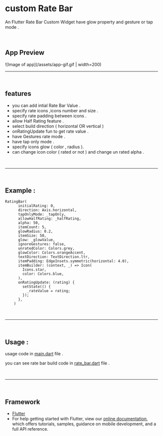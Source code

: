 # custom Rate Bar

An Flutter Rate Bar Custom Widget 
have glow property and gesture or tap mode .
<br><br><br>


## App Preview 
![Image of app](/assets/app-gif.gif | width=200)
<br><hr><br>

## features
- you can add intial Rate Bar Value .
- specify rate icons ,icons number and size .
- specify rate padding between icons .
- allow Half Rating feature .
- select build direction ( horizontal OR vertical )
- onRatingUpdate fun to get rate value .
- have Gestures rate mode .
- have tap only mode .
- specify icons glow ( color , radius ).
- can change icon color ( rated or not ) and change un rated alpha .

<br><hr><br>

## Example :
```
RatingBar(
      initialRating: 0,
      direction: Axis.horizontal,
      tapOnlyMode: _tapOnly,
      allowHalfRating: _halfRating,
      alpha: 50,
      itemCount: 5,
      glowRadius: 0.2,
      itemSize: 50,
      glow: _glowValue,
      ignoreGestures: false,
      unratedColor: Colors.grey,
      glowColor: Colors.orangeAccent,
      textDirection: TextDirection.ltr,
      itemPadding: EdgeInsets.symmetric(horizontal: 4.0),
      itemBuilder: (context, _) => Icon(
        Icons.star,
        color: Colors.blue,
      ),
      onRatingUpdate: (rating) {
        setState(() {
          _rateValue = rating;
        });
      },
    )
```

<br><hr><br>

## Usage :
usage code in [main.dart](lib\main.dart) file .

you can see rate bar build code in [rate_bar.dart](lib\rate_bar\rate_bar.dart) file .

<br><hr><br>

## Framework
- [Flutter](https://flutter.dev)
- For help getting started with Flutter, view our
[online documentation](https://flutter.dev/docs), which offers tutorials,
samples, guidance on mobile development, and a full API reference.
